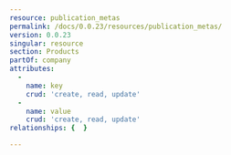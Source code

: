 ```yaml
---
resource: publication_metas
permalink: /docs/0.0.23/resources/publication_metas/
version: 0.0.23
singular: resource
section: Products
partOf: company
attributes:
  -
    name: key
    crud: 'create, read, update'
  -
    name: value
    crud: 'create, read, update'
relationships: {  }

---
```

